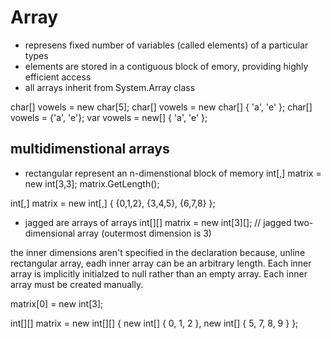# Array
* represens fixed number of variables (called elements) of a particular types
* elements are stored in a contiguous block of emory, providing highly efficient access
* all arrays inherit from System.Array class

char[] vowels = new char[5];
char[] vowels = new char[] { 'a', 'e' };
char[] vowels = {'a', 'e'};
var vowels = new[] { 'a', 'e' };

## multidimenstional arrays
* rectangular
represent an n-dimenstional block of memory
int[,] matrix = new int[3,3];
matrix.GetLength();

int[,] matrix = new int[,]
{
  {0,1,2},
  {3,4,5},
  {6,7,8}
};

* jagged
are arrays of arrays
int[][] matrix = new int[3][]; // jagged two-dimensional array (outermost dimension is 3)

the inner dimensions aren't specified in the declaration because, unline rectangular array, eadh inner array can be an arbitrary length. Each inner array is implicitly initialzed to null rather than an empty array. Each inner array must be created manually.

matrix[0] = new int[3];

int[][] matrix = new int[][]
{
  new int[] { 0, 1, 2 },
  new int[] { 5, 7, 8, 9 }
};

